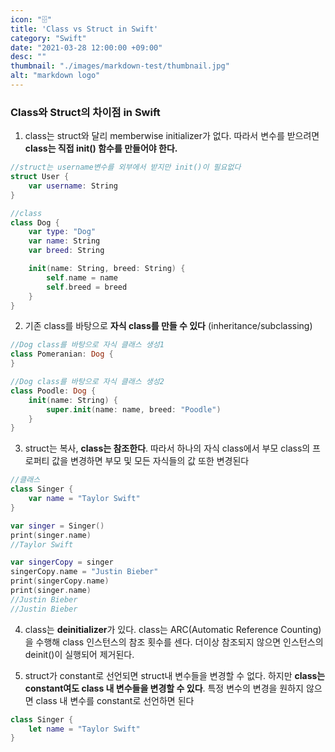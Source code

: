 ```yaml
---
icon: "🗄"
title: 'Class vs Struct in Swift'
category: "Swift"
date: "2021-03-28 12:00:00 +09:00"
desc: ""
thumbnail: "./images/markdown-test/thumbnail.jpg"
alt: "markdown logo"
---
```


### Class와 Struct의 차이점 in Swift

1. class는 struct와 달리 memberwise initializer가 없다. 따라서 변수를 받으려면 **class는 직접 init() 함수를 만들어야 한다.**

```swift
//struct는 username변수를 외부에서 받지만 init()이 필요없다
struct User {
    var username: String
}

//class
class Dog {
	var type: "Dog"
    var name: String
    var breed: String

    init(name: String, breed: String) {
        self.name = name
        self.breed = breed
    }
}
```

2. 기존 class를 바탕으로 **자식 class를 만들 수 있다** (inheritance/subclassing)

```swift
//Dog class를 바탕으로 자식 클래스 생성1
class Pomeranian: Dog {
}

//Dog class를 바탕으로 자식 클래스 생성2
class Poodle: Dog {
    init(name: String) {
        super.init(name: name, breed: "Poodle")
    }
}
```

3. struct는 복사, **class는 참조한다**. 따라서 하나의 자식 class에서 부모 class의 프로퍼티 값을 변경하면 부모 및 모든 자식들의 값 또한 변경된다

```swift
//클래스
class Singer {
    var name = "Taylor Swift"
}

var singer = Singer()
print(singer.name)
//Taylor Swift

var singerCopy = singer
singerCopy.name = "Justin Bieber"
print(singerCopy.name)
print(singer.name)
//Justin Bieber
//Justin Bieber
```

4. class는 **deinitializer**가 있다. class는 ARC(Automatic Reference Counting)을 수행해 class 인스턴스의 참조 횟수를 센다. 더이상 참조되지 않으면 인스턴스의 deinit()이 실행되어 제거된다.

5. struct가 constant로 선언되면 struct내 변수들을 변경할 수 없다. 하지만 **class는 constant여도 class 내 변수들을 변경할 수 있다**. 특정 변수의 변경을 원하지 않으면 class 내 변수를 constant로 선언하면 된다

```swift
class Singer {
    let name = "Taylor Swift"
}
```